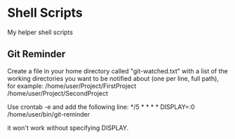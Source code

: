 Shell Scripts
=============

My helper shell scripts


Git Reminder
------------

Create a file in your home directory called "git-watched.txt" with a list of the working
directories you want to be notified about (one per line, full path), for example:
    /home/user/Project/FirstProject
    /home/user/Project/SecondProject

Use crontab -e and add the following line:
    */5 * * * * DISPLAY=:0 /home/user/bin/git-reminder

it won't work without specifying DISPLAY.

